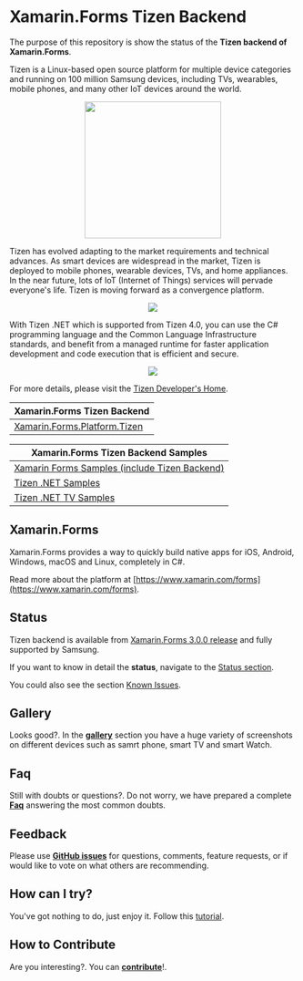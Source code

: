 # Xamarin.Forms Tizen Backend

The purpose of this repository is show the status of the **Tizen backend of Xamarin.Forms**. 

Tizen is a Linux-based open source platform for multiple device categories and running on 100 million Samsung devices, including TVs, wearables, mobile phones, and many other IoT devices around the world. 

<p align="center">
<img src="https://download.tizen.org/misc/Tizen-Brand/01-Primary-Assets/Lockup/On-Light/01-RGB/Tizen-Lockup-On-Light-RGB.png" width=240/>
</p>

Tizen has evolved adapting to the market requirements and technical advances. As smart devices are widespread in the market, Tizen is deployed to mobile phones, wearable devices, TVs, and home appliances. In the near future, lots of IoT (Internet of Things) services will pervade everyone's life. Tizen is moving forward as a convergence platform.

<p align="center">
<img src="https://developer.tizen.org/sites/default/files/images/4.0_tizen_evolution.png" />
</p>

With Tizen .NET which is supported from Tizen 4.0, you can use the C# programming language and the Common Language Infrastructure standards, and benefit from a managed runtime for faster application development and code execution that is efficient and secure.

<p align="center">
<img src="https://developer.tizen.org/sites/default/files/images/1089x318visual_studio.png" />
</p>

For more details, please visit the [Tizen Developer's Home](https://developer.tizen.org). 

Xamarin.Forms Tizen Backend | 
------ | 
[Xamarin.Forms.Platform.Tizen](https://github.com/xamarin/Xamarin.Forms/tree/master/Xamarin.Forms.Platform.Tizen) |


Xamarin.Forms Tizen Backend Samples | 
------ | 
[Xamarin Forms Samples (include Tizen Backend)](https://github.com/xamarin/xamarin-forms-samples/pull/245) |
[Tizen .NET Samples](https://github.com/Samsung/Tizen-CSharp-Samples) |
[Tizen .NET TV Samples](https://developer.samsung.com/tv/tizen-net-tv/samples) |


## Xamarin.Forms

Xamarin.Forms provides a way to quickly build native apps for iOS, Android, Windows, macOS and Linux, completely in C#.

Read more about the platform at [https://www.xamarin.com/forms](https://www.xamarin.com/forms).

## Status

Tizen backend is available from [Xamarin.Forms 3.0.0 release](https://developer.xamarin.com/releases/xamarin-forms/xamarin-forms-3.0/3.0.0-rc1/) and fully supported by Samsung. 

If you want to know in detail the **status**, navigate to the [Status section](Status.md).

You could also see the section [Known Issues](Known-Issues.md).

## Gallery

Looks good?. In the **[gallery](Gallery.md)** section you have a huge variety of screenshots on different devices such as samrt phone, smart TV and smart Watch.

## Faq

Still with doubts or questions?. Do not worry, we have prepared a complete **[Faq](Faq.md)** answering the most common doubts.

## Feedback

Please use **[GitHub issues](https://github.com/rookiejava/forms-tizen-progress/issues)** for questions, comments, feature requests, or if would like to vote on what others are recommending.

## How can I try?

You've got nothing to do, just enjoy it. Follow this [tutorial](https://blog.xamarin.com/add-tizen-projects-xamarin-forms-apps/).

## How to Contribute

Are you interesting?. You can **[contribute](How-Contribute.md)**!.

